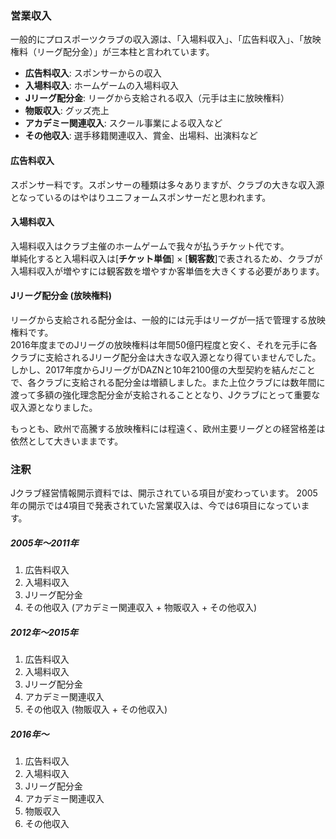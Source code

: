 ### 営業収入

一般的にプロスポーツクラブの収入源は、「入場料収入」、「広告料収入」、「放映権料（リーグ配分金）」が三本柱と言われています。

- **広告料収入**: スポンサーからの収入
- **入場料収入**: ホームゲームの入場料収入
- **Jリーグ配分金**: リーグから支給される収入（元手は主に放映権料）
- **物販収入**: グッズ売上
- **アカデミー関連収入**: スクール事業による収入など
- **その他収入**: 選手移籍関連収入、賞金、出場料、出演料など

#### 広告料収入

スポンサー料です。スポンサーの種類は多々ありますが、クラブの大きな収入源となっているのはやはりユニフォームスポンサーだと思われます。

#### 入場料収入

入場料収入はクラブ主催のホームゲームで我々が払うチケット代です。  
単純化すると入場料収入は[**チケット単価**] × [**観客数**]で表されるため、クラブが入場料収入が増やすには観客数を増やすか客単価を大きくする必要があります。

#### Jリーグ配分金 (放映権料)

リーグから支給される配分金は、一般的には元手はリーグが一括で管理する放映権料です。  
2016年度までのJリーグの放映権料は年間50億円程度と安く、それを元手に各クラブに支給されるJリーグ配分金は大きな収入源となり得ていませんでした。  
しかし、2017年度からJリーグがDAZNと10年2100億の大型契約を結んだことで、各クラブに支給される配分金は増額しました。また上位クラブには数年間に渡って多額の強化理念配分金が支給されることとなり、Jクラブにとって重要な収入源となりました。

もっとも、欧州で高騰する放映権料には程遠く、欧州主要リーグとの経営格差は依然として大きいままです。

### 注釈

Jクラブ経営情報開示資料では、開示されている項目が変わっています。
2005年の開示では4項目で発表されていた営業収入は、今では6項目になっています。

##### 2005年〜2011年

1. 広告料収入
2. 入場料収入
3. Jリーグ配分金
4. その他収入 (アカデミー関連収入 + 物販収入 + その他収入)

##### 2012年〜2015年

1. 広告料収入
2. 入場料収入
3. Jリーグ配分金
4. アカデミー関連収入
5. その他収入 (物販収入 + その他収入)

##### 2016年〜

1. 広告料収入
2. 入場料収入
3. Jリーグ配分金
4. アカデミー関連収入
5. 物販収入
6. その他収入